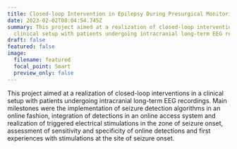 ```yaml
---
title: Closed-loop Intervention in Epilepsy During Presurgical Monitoring 2
date: 2023-02-02T08:04:54.745Z
summary: This project aimed at a realization of closed-loop interventions in a
  clinical setup with patients undergoing intracranial long-term EEG recordings.
draft: false
featured: false
image:
  filename: featured
  focal_point: Smart
  preview_only: false
---
```

This project aimed at a realization of closed-loop interventions in a clinical setup with patients undergoing intracranial long-term EEG recordings. Main milestones were the implementation of seizure detection algorithms in an online fashion, integration of detections in an online access system and realization of triggered electrical stimulations in the zone of seizure onset, assessment of sensitivity and specificity of online detections and first experiences with stimulations at the site of seizure onset.